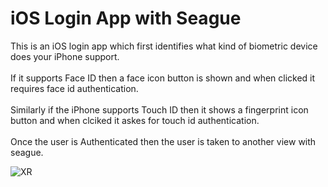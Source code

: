 # iOS Login App with Seague

This is an iOS login app which first identifies what kind of biometric device does your iPhone support.<br /><br />
If it supports Face ID then a face icon button is shown and when clicked it requires face id authentication.<br /><br />
Similarly if the iPhone supports Touch ID then it shows a fingerprint icon button and when clciked it askes for touch id authentication.<br /><br />
Once the user is Authenticated then the user is taken to another view with seague.


![XR](https://user-images.githubusercontent.com/13806781/54830941-d8a16180-4c8f-11e9-98fb-479f5fcd77ab.gif)
